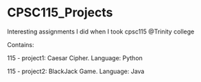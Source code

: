 # CPSC115_Projects
Interesting assignments I did when I took cpsc115 @Trinity college

Contains:

115 - project1:
Caesar Cipher.
Language: Python

115 - project2:
BlackJack Game.
Language: Java